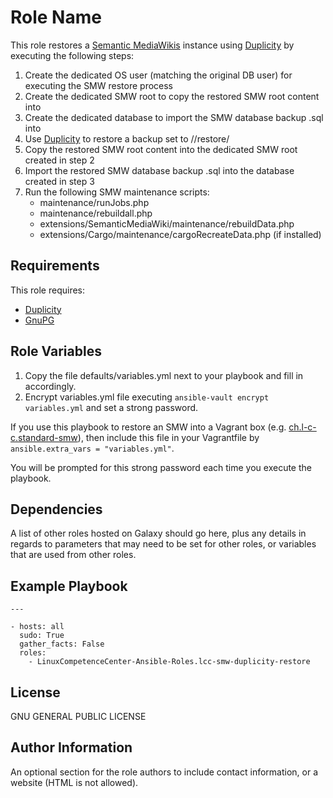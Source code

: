 Role Name
=========

This role restores a [Semantic MediaWikis](http://www.semantic-mediawiki.org) instance using [Duplicity](http://duplicity.nongnu.org/) by executing the following steps:

1. Create the dedicated OS user (matching the original DB user) for executing the SMW restore process
2. Create the dedicated SMW root to copy the restored SMW root content into
3. Create the dedicated database to import the SMW database backup .sql into
4. Use [Duplicity](http://duplicity.nongnu.org/) to restore a backup set to /<OS user>/restore/
5. Copy the restored SMW root content into the dedicated SMW root created in step 2
6. Import the restored SMW database backup .sql into the database created in step 3
7. Run the following SMW maintenance scripts:
	- maintenance/runJobs.php
	- maintenance/rebuildall.php
	- extensions/SemanticMediaWiki/maintenance/rebuildData.php
	- extensions/Cargo/maintenance/cargoRecreateData.php (if installed)

Requirements
------------

This role requires:

* [Duplicity](http://duplicity.nongnu.org/)
* [GnuPG](https://www.gnupg.org/)

Role Variables
--------------

1. Copy the file defaults/variables.yml next to your playbook and fill in accordingly.
2. Encrypt variables.yml file executing `ansible-vault encrypt variables.yml` and set a strong password.

If you use this playbook to restore an SMW into a Vagrant box (e.g. [ch.l-c-c.standard-smw](https://atlas.hashicorp.com/LinuxCompetenceCenter/boxes/ch.l-c-c.standard-smw)), then include this file in your Vagrantfile by `ansible.extra_vars = "variables.yml"`.

You will be prompted for this strong password each time you execute the playbook.

Dependencies
------------

A list of other roles hosted on Galaxy should go here, plus any details in regards to parameters that may need to be set for other roles, or variables that are used from other roles.

Example Playbook
----------------

	---

	- hosts: all
	  sudo: True
	  gather_facts: False
	  roles:
	    - LinuxCompetenceCenter-Ansible-Roles.lcc-smw-duplicity-restore

License
-------

GNU GENERAL PUBLIC LICENSE

Author Information
------------------

An optional section for the role authors to include contact information, or a website (HTML is not allowed).